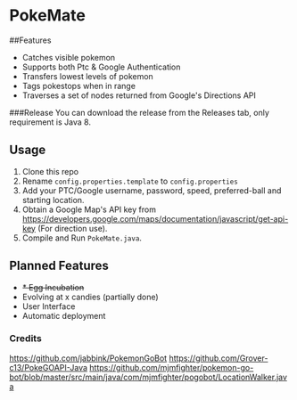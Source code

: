 # PokeMate

##Features
+ Catches visible pokemon
+ Supports both Ptc & Google Authentication
+ Transfers lowest levels of pokemon
+ Tags pokestops when in range
+ Traverses a set of nodes returned from Google's Directions API

###Release
You can download the release from the Releases tab, only requirement is Java 8.

## Usage

1. Clone this repo
2. Rename `config.properties.template` to `config.properties`
3. Add your PTC/Google username, password, speed, preferred-ball and starting location.
4. Obtain a Google Map's API key from https://developers.google.com/maps/documentation/javascript/get-api-key (For direction use).
5. Compile and Run `PokeMate.java`.

## Planned Features
* ~~* Egg Incubation~~
* Evolving at x candies (partially done)
* User Interface
* Automatic deployment

### Credits

https://github.com/jabbink/PokemonGoBot
https://github.com/Grover-c13/PokeGOAPI-Java
https://github.com/mjmfighter/pokemon-go-bot/blob/master/src/main/java/com/mjmfighter/pogobot/LocationWalker.java
